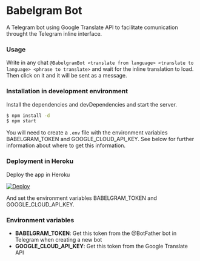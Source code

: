# Babelgram Bot
A Telegram bot using Google Translate API to facilitate comunication throught the Telegram inline interface.

### Usage
Write in any chat `@BabelgramBot <translate from language> <translate to language> <phrase to translate>` and wait for the inline translation to load. Then click on it and it will be sent as a message.

### Installation in development environment
Install the dependencies and devDependencies and start the server.

```sh
$ npm install -d
$ npm start
```

You will need to create a `.env` file with the environment variables BABELGRAM_TOKEN and GOOGLE_CLOUD_API_KEY. See below for further information about where to get this information.

### Deployment in Heroku

Deploy the app in Heroku

[![Deploy](https://www.herokucdn.com/deploy/button.svg)](https://heroku.com/deploy)

And set the environment variables BABELGRAM_TOKEN and GOOGLE_CLOUD_API_KEY.

### Environment variables
* **BABELGRAM_TOKEN**: Get this token from the @BotFather bot in Telegram when creating a new bot
* **GOOGLE_CLOUD_API_KEY**: Get this token from the Google Translate API